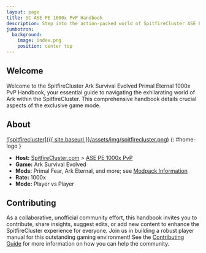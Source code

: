 ```yaml
---
layout: page
title: SC ASE PE 1000x PvP Handbook
description: Step into the action-packed world of SpitfireCluster ASE PE 1000x PvP with knowledge from our handbook.
jumbotron:
  background:
    image: index.png
    position: center top
---
```


## Welcome

Welcome to the SpitfireCluster Ark Survival Evolved Primal Eternal 1000x PvP Handbook, your essential guide to 
navigating the exhilarating world of Ark within the SpitfireCluster. This comprehensive handbook details 
crucial aspects of the exclusive game mode. 

## About

[![spitfirecluster]({{ site.baseurl }}/assets/img/spitfirecluster.png)](https://spitfirecluster.com/)
{: #home-logo }

- **Host:** [SpitfireCluster.com](https://spitfirecluster.com/) > [ASE PE 1000x PvP](https://spitfirecluster.com/index.php/primal-eternal-1000x-pvp/)
- **Game:** Ark Survival Evolved
- **Mods:** Primal Fear, Ark Eternal, and more; see [Modpack Information](./modpack-information/)
- **Rate:** 1000x
- **Mode:** Player vs Player

## Contributing

As a collaborative, unofficial community effort, this handbook invites you to contribute, share insights, 
suggest edits, or add new content to enhance the SpitfireCluster experience for everyone. 
Join us in building a robust player manual for this outstanding gaming environment! 
See the [Contributing Guide](https://github.com/Spitfire-Cluster-Community/ase-pe-pvp/blob/main/CONTRIBUTING.md) 
for more information on how you can help the community.


<style>
#home-logo {
    float: none;
    width: auto;
}
@media (min-width: 1024px) {
    #home-logo {
        float: right;
        width: 300px;
    }
}
</style>
